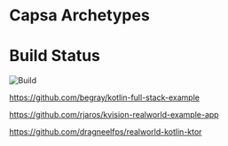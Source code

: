 # Capsa Archetypes

# Build Status
![Build](https://github.com/capsa-digital/capsa-archetypes/actions/workflows/build-main.yml/badge.svg?branch=main)

https://github.com/begray/kotlin-full-stack-example

https://github.com/rjaros/kvision-realworld-example-app

https://github.com/dragneelfps/realworld-kotlin-ktor